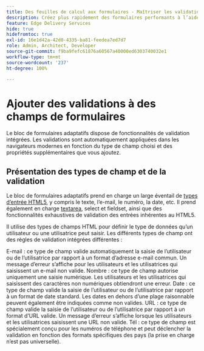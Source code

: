 ```yaml
---
title: Des feuilles de calcul aux formulaires - Maîtriser les validations des champs de bloc de formulaires adaptatifs
description: Créez plus rapidement des formulaires performants à l’aide de feuilles de calcul et de champs du bloc de formulaires adaptatifs. Ce guide vous permet de créer des validations personnalisées pour les champs de bloc de formulaires EDS.
feature: Edge Delivery Services
hide: true
hidefromtoc: true
exl-id: 16e1d42a-42d0-4335-ba81-feedea7ed7d7
role: Admin, Architect, Developer
source-git-commit: f9ba9fefc61876a60567a40000ed6303740032e1
workflow-type: tm+mt
source-wordcount: '237'
ht-degree: 100%

---
```


# Ajouter des validations à des champs de formulaires

Le bloc de formulaires adaptatifs dispose de fonctionnalités de validation intégrées. Les validations sont automatiquement appliquées dans les navigateurs modernes en fonction du type de champ choisi et des propriétés supplémentaires que vous ajoutez.

## Présentation des types de champ et de la validation

Le bloc de formulaires adaptatifs prend en charge un large éventail de [types d’entrée HTML5](https://developer.mozilla.org/fr-fr/docs/Web/HTML/Element/input#input_types), y compris le texte, l’e-mail, le numéro, la date, etc. Il prend également en charge [textarea](https://developer.mozilla.org/fr-fr/docs/Web/HTML/Element/textarea), select et fieldset, ainsi que des fonctionnalités exhaustives de validation des entrées inhérentes au HTML5.

Il utilise des types de champs HTML pour définir le type de données qu’un utilisateur ou une utilisatrice peut saisir. Les différents types de champ ont des règles de validation intégrées différentes :

E-mail : ce type de champ valide automatiquement la saisie de l’utilisateur ou de l’utilisatrice par rapport à un format d’adresse e-mail commun. Un message d’erreur s’affiche pour les utilisateurs et les utilisatrices qui saisissent un e-mail non valide.
Nombre : ce type de champ autorise uniquement une saisie numérique. Les utilisateurs et les utilisatrices qui saisissent des caractères non numériques obtiendront une erreur.
Date : ce type de champ valide la saisie de l’utilisateur ou de l’utilisatrice par rapport à un format de date standard. Les dates en dehors d’une plage raisonnable peuvent également être indiquées comme non valides.
URL : ce type de champ valide la saisie de l’utilisateur ou de l’utilisatrice par rapport à un format d’URL valide. Un message d’erreur s’affiche lorsque les utilisateurs et les utilisatrices saisissent une URL non valide.
Tél : ce type de champ est spécialement conçu pour les numéros de téléphone et peut déclencher la validation en fonction des formats spécifiques des pays (la prise en charge n’est pas universelle).



